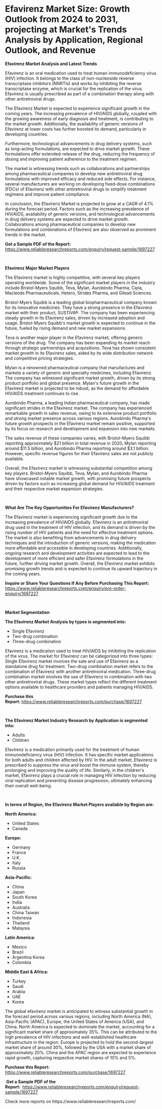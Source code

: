 <p><h1>Efavirenz Market Size: Growth Outlook from 2024 to 2031, projecting at Market's Trends Analysis by Application, Regional Outlook, and Revenue</h1></p><p><strong>Efavirenz Market Analysis and Latest Trends</strong></p>
<p><p>Efavirenz is an oral medication used to treat human immunodeficiency virus (HIV) infection. It belongs to the class of non-nucleoside reverse transcriptase inhibitors (NNRTIs) and works by inhibiting the reverse transcriptase enzyme, which is crucial for the replication of the virus. Efavirenz is usually prescribed as part of a combination therapy along with other antiretroviral drugs.</p><p>The Efavirenz Market is expected to experience significant growth in the coming years. The increasing prevalence of HIV/AIDS globally, coupled with the growing awareness of early diagnosis and treatment, is contributing to the market growth. Additionally, the availability of generic versions of Efavirenz at lower costs has further boosted its demand, particularly in developing countries.</p><p>Furthermore, technological advancements in drug delivery systems, such as long-acting formulations, are expected to drive market growth. These formulations offer extended-release of the drug, reducing the frequency of dosing and improving patient adherence to the treatment regimen.</p><p>The market is witnessing trends such as collaborations and partnerships among pharmaceutical companies to develop new antiretroviral drug formulations with improved efficacy and reduced side effects. For instance, several manufacturers are working on developing fixed-dose combinations (FDCs) of Efavirenz with other antiretroviral drugs to simplify treatment regimens and improve patient compliance.</p><p>In conclusion, the Efavirenz Market is projected to grow at a CAGR of 4.1% during the forecast period. Factors such as the increasing prevalence of HIV/AIDS, availability of generic versions, and technological advancements in drug delivery systems are expected to drive market growth. Collaborations among pharmaceutical companies to develop new formulations and combinations of Efavirenz are also observed as prominent trends in the market.</p></p>
<p><strong>Get a Sample PDF of the Report:&nbsp;</strong> <a href="https://www.reliableresearchreports.com/enquiry/request-sample/1697227">https://www.reliableresearchreports.com/enquiry/request-sample/1697227</a></p>
<p>&nbsp;</p>
<p><strong>Efavirenz Major Market Players</strong></p>
<p><p>The Efavirenz market is highly competitive, with several key players operating worldwide. Some of the significant market players in the industry include Bristol-Myers Squibb, Teva, Mylan, Aurobindo Pharma, Cipla, Macleods Pharmaceuticals, Hetero, Strides Pharma, and Gilead Sciences.</p><p>Bristol-Myers Squibb is a leading global biopharmaceutical company known for its innovative medicines. They have a strong presence in the Efavirenz market with their product, SUSTIVA®. The company has been experiencing steady growth in its Efavirenz sales, driven by increased adoption and usage. Bristol-Myers Squibb's market growth is expected to continue in the future, fueled by rising demand and new market expansions.</p><p>Teva is another major player in the Efavirenz market, offering generic versions of the drug. The company has been expanding its market reach through strategic partnerships and acquisitions. Teva has shown consistent market growth in its Efavirenz sales, aided by its wide distribution network and competitive pricing strategies.</p><p>Mylan is a renowned pharmaceutical company that manufactures and markets a variety of generic and specialty medicines, including Efavirenz. The company has witnessed significant market growth, driven by its strong product portfolio and global presence. Mylan's future growth in the Efavirenz market is projected to be robust, as the demand for affordable HIV/AIDS treatment continues to rise.</p><p>Aurobindo Pharma, a leading Indian pharmaceutical company, has made significant strides in the Efavirenz market. The company has experienced remarkable growth in sales revenue, owing to its extensive product portfolio and strong market presence across various regions. Aurobindo Pharma's future growth prospects in the Efavirenz market remain positive, supported by its focus on research and development and expansion into new markets.</p><p>The sales revenue of these companies varies, with Bristol-Myers Squibb reporting approximately $21 billion in total revenue in 2020, Mylan reporting around $11.5 billion, and Aurobindo Pharma reporting around $3.1 billion. However, specific revenue figures for their Efavirenz sales are not publicly available.</p><p>Overall, the Efavirenz market is witnessing substantial competition among key players. Bristol-Myers Squibb, Teva, Mylan, and Aurobindo Pharma have showcased notable market growth, with promising future prospects driven by factors such as increasing global demand for HIV/AIDS treatment and their respective market expansion strategies.</p></p>
<p>&nbsp;</p>
<p><strong>What Are The Key Opportunities For Efavirenz Manufacturers?</strong></p>
<p><p>The Efavirenz market is experiencing significant growth due to the increasing prevalence of HIV/AIDS globally. Efavirenz is an antiretroviral drug used in the treatment of HIV infection, and its demand is driven by the rising number of HIV patients and the need for effective treatment options. The market is also benefiting from advancements in drug delivery techniques and the introduction of generic versions, making the medication more affordable and accessible in developing countries. Additionally, ongoing research and development activities are expected to lead to the development of more efficient and safer Efavirenz formulations in the future, further driving market growth. Overall, the Efavirenz market exhibits promising growth trends and is expected to continue its upward trajectory in the coming years.</p></p>
<p><strong>Inquire or Share Your Questions If Any Before Purchasing This Report:</strong> <a href="https://www.reliableresearchreports.com/enquiry/pre-order-enquiry/1697227">https://www.reliableresearchreports.com/enquiry/pre-order-enquiry/1697227</a></p>
<p>&nbsp;</p>
<p><strong>Market Segmentation</strong></p>
<p><strong>The Efavirenz Market Analysis by types is segmented into:</strong></p>
<p><ul><li>Single Efavirenz</li><li>Two-drug combination</li><li>Three-drug combination</li></ul></p>
<p><p>Efavirenz is a medication used to treat HIV/AIDS by inhibiting the replication of the virus. The market for Efavirenz can be categorized into three types: Single Efavirenz market involves the sale and use of Efavirenz as a standalone drug for treatment. Two-drug combination market refers to the combination of Efavirenz with another antiretroviral medication. Three-drug combination market involves the use of Efavirenz in combination with two other antiretroviral drugs. These market types reflect the different treatment options available to healthcare providers and patients managing HIV/AIDS.</p></p>
<p><strong>Purchase this Report:&nbsp;</strong><a href="https://www.reliableresearchreports.com/purchase/1697227">https://www.reliableresearchreports.com/purchase/1697227</a></p>
<p>&nbsp;</p>
<p><strong>The Efavirenz Market Industry Research by Application is segmented into:</strong></p>
<p><ul><li>Adults</li><li>Children</li></ul></p>
<p><p>Efavirenz is a medication primarily used for the treatment of human immunodeficiency virus (HIV) infection. It has specific market applications for both adults and children affected by HIV. In the adult market, Efavirenz is prescribed to suppress the virus and boost the immune system, thereby prolonging and improving the quality of life. Similarly, in the children's market, Efavirenz plays a crucial role in managing HIV infection by reducing viral replication and preventing disease progression, ultimately enhancing their overall well-being.</p></p>
<p>&nbsp;</p>
<p><strong>In terms of Region, the Efavirenz Market Players available by Region are:</strong></p>
<p>
    <p> <strong> North America: </strong>
        <ul>
            <li>United States</li>
            <li>Canada</li>
        </ul>
        </p> 
    <p> <strong> Europe: </strong>
        <ul>
            <li>Germany</li>
            <li>France</li>
            <li>U.K.</li>
            <li>Italy</li>
            <li>Russia</li>
        </ul>
        </p> 
    <p> <strong> Asia-Pacific: </strong>
        <ul>
            <li>China</li>
            <li>Japan</li>
            <li>South Korea</li>
            <li>India</li>
            <li>Australia</li>
            <li>China Taiwan</li>
            <li>Indonesia</li>
            <li>Thailand</li>
            <li>Malaysia</li>
        </ul>
        </p> 
    <p> <strong> Latin America: </strong>
        <ul>
            <li>Mexico</li>
            <li>Brazil</li>
            <li>Argentina Korea</li>
            <li>Colombia</li>
        </ul>
        </p> 
    <p> <strong> Middle East & Africa: </strong>
        <ul>
            <li>Turkey</li>
            <li>Saudi</li>
            <li>Arabia</li>
            <li>UAE</li>
            <li>Korea</li>
        </ul>
    </p>
    </p>
<p><p>The global efavirenz market is anticipated to witness substantial growth in the forecast period across various regions, including North America (NA), Asia-Pacific (APAC), Europe, the United States of America (USA), and China. North America is expected to dominate the market, accounting for a significant market share of approximately 35%. This can be attributed to the high prevalence of HIV infections and well-established healthcare infrastructure in the region. Europe is projected to hold the second-largest market share of around 30%, followed by the USA with a market share of approximately 20%. China and the APAC region are expected to experience rapid growth, capturing respective market shares of 10% and 5%.</p></p>
<p><strong>Purchase this Report: </strong><a href="https://www.reliableresearchreports.com/purchase/1697227">https://www.reliableresearchreports.com/purchase/1697227</a></p>
<p>&nbsp;<strong>Get a Sample PDF of the Report:&nbsp;&nbsp;</strong><a href="https://www.reliableresearchreports.com/enquiry/request-sample/1697227">https://www.reliableresearchreports.com/enquiry/request-sample/1697227</a></p>
<p><strong></strong></p>
<p>Check more reports on https://www.reliableresearchreports.com/</p>